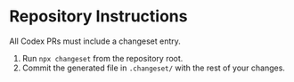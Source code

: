 # Repository Instructions

All Codex PRs must include a changeset entry.

1. Run `npx changeset` from the repository root.
2. Commit the generated file in `.changeset/` with the rest of your changes.
